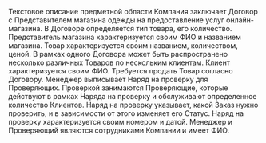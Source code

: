 ﻿Текстовое описание предметной области
Компания заключает Договор с Представителем магазина одежды на предоставление услуг онлайн-магазина. 
В Договоре определяется тип товара, его количество. 
Представитель магазина характеризуется своим ФИО и названием магазина. 
Товар характеризуется своим названием, количеством, ценой. 
В рамках одного Договора может быть распространено несколько различных Товаров по нескольким клиентам.
Клиент характеризуется своим ФИО.
Требуется продать Товар согласно Договору.
Менеджер выписывает Наряд на проверку для Проверяющих.
Проверкой занимаются Проверяющие, которые действуют в рамках Наряда на проверку и обслуживают определенное количество Клиентов. 
Наряд на проверку указывает, какой Заказ нужно проверить, и в зависимости от этого изменяет его Статус.
Наряд на проверку характеризуется своим номером и датой.
Менеджер и Проверяющий являются сотрудниками Компании и имеет ФИО.
